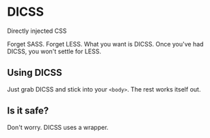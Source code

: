 # DICSS
Directly injected CSS

Forget SASS. Forget LESS. What you want is DICSS. Once you've had DICSS, you won't settle for LESS.

## Using DICSS
Just grab DICSS and stick into your `<body>`. The rest works itself out.

## Is it safe?
Don't worry. DICSS uses a wrapper.
